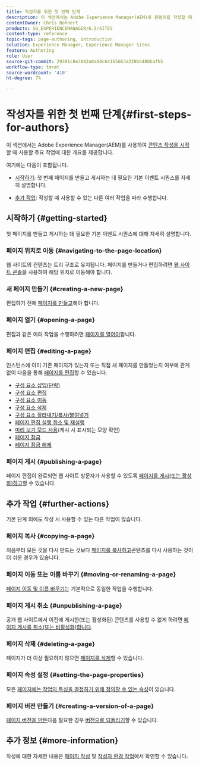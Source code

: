 ```yaml
---
title: 작성자를 위한 첫 번째 단계
description: 이 섹션에서는 Adobe Experience Manager(AEM)로 콘텐츠를 작성할 때 사용하는 주요 작업에 대한 개요를 제공합니다.
contentOwner: Chris Bohnert
products: SG_EXPERIENCEMANAGER/6.5/SITES
content-type: reference
topic-tags: page-authoring, introduction
solution: Experience Manager, Experience Manager Sites
feature: Authoring
role: User
source-git-commit: 29391c8e3042a8a04c64165663a228bb4886afb5
workflow-type: tm+mt
source-wordcount: '410'
ht-degree: 7%

---
```


# 작성자를 위한 첫 번째 단계{#first-steps-for-authors}

이 섹션에서는 Adobe Experience Manager(AEM)를 사용하여 [콘텐츠 작성을 시작](/help/sites-authoring/author.md#concept-of-authoring-and-publishing)할 때 사용할 주요 작업에 대한 개요를 제공합니다.

여기에는 다음이 포함됩니다.

* [시작하기](#getting-started): 첫 번째 페이지를 만들고 게시하는 데 필요한 기본 이벤트 시퀀스를 자세히 설명합니다.

* [추가 작업](#further-actions): 작성할 때 사용할 수 있는 다른 여러 작업을 따라 수행합니다.

## 시작하기 {#getting-started}

첫 페이지를 만들고 게시하는 데 필요한 기본 이벤트 시퀀스에 대해 자세히 설명합니다.

### 페이지 위치로 이동 {#navigating-to-the-page-location}

웹 사이트의 컨텐츠는 트리 구조로 유지됩니다. 페이지를 만들거나 편집하려면 [웹 사이트 콘솔](/help/sites-classic-ui-authoring/author-env-basic-handling.md#navigating-with-the-websites-console)을 사용하여 해당 위치로 이동해야 합니다.

### 새 페이지 만들기 {#creating-a-new-page}

편집하기 전에 [페이지를 만들고](/help/sites-classic-ui-authoring/classic-page-author-manage-pages.md#creating-a-new-page)해야 합니다.

### 페이지 열기 {#opening-a-page}

편집과 같은 여러 작업을 수행하려면 [페이지를 열어야](/help/sites-classic-ui-authoring/classic-page-author-manage-pages.md#opening-a-page-for-editing)합니다.

### 페이지 편집 {#editing-a-page}

인스턴스에 이미 기존 페이지가 있는지 또는 직접 새 페이지를 만들었는지 여부에 관계없이 다음을 통해 [페이지를 편집](/help/sites-classic-ui-authoring/classic-page-author-edit-content.md)할 수 있습니다.

* [구성 요소 삽입(단락)](/help/sites-classic-ui-authoring/classic-page-author-edit-content.md#inserting-a-component)
* [구성 요소 편집](/help/sites-classic-ui-authoring/classic-page-author-edit-content.md#editing-a-component-content-and-properties)
* [구성 요소 이동](/help/sites-classic-ui-authoring/classic-page-author-edit-content.md#moving-a-component)
* [구성 요소 삭제](/help/sites-classic-ui-authoring/classic-page-author-edit-content.md#deleting-a-component)
* [구성 요소 잘라내기/복사/붙여넣기](/help/sites-classic-ui-authoring/classic-page-author-edit-content.md#cut-copy-paste-a-component)
* [페이지 편집 실행 취소 및 재실행](/help/sites-classic-ui-authoring/classic-page-author-edit-content.md#undoing-and-redoing-page-edits)
* [미리 보기 모드 사용](/help/sites-classic-ui-authoring/classic-page-author-edit-content.md#previewing-pages)(게시 시 표시되는 모양 확인)
* [페이지 잠금](/help/sites-classic-ui-authoring/classic-page-author-edit-content.md#locking-a-page)
* [페이지 잠금 해제](/help/sites-classic-ui-authoring/classic-page-author-edit-content.md#unlocking-a-page)

### 페이지 게시 {#publishing-a-page}

페이지 편집이 완료되면 웹 사이트 방문자가 사용할 수 있도록 [페이지를 게시(또는 활성화)하고](/help/sites-classic-ui-authoring/classic-page-author-publish-pages.md#main-pars-title-10)할 수 있습니다.

## 추가 작업 {#further-actions}

기본 단계 외에도 작성 시 사용할 수 있는 다른 작업이 많습니다.

### 페이지 복사 {#copying-a-page}

처음부터 모든 것을 다시 만드는 것보다 [페이지를 복사하고](/help/sites-classic-ui-authoring/classic-page-author-manage-pages.md#copying-and-pasting-a-page)콘텐츠를 다시 사용하는 것이 더 쉬운 경우가 있습니다.

### 페이지 이동 또는 이름 바꾸기 {#moving-or-renaming-a-page}

[페이지 이동 및 이름 바꾸기](/help/sites-classic-ui-authoring/classic-page-author-manage-pages.md#moving-or-renaming-page)는 기본적으로 동일한 작업을 수행합니다.

### 페이지 게시 취소 {#unpublishing-a-page}

공개 웹 사이트에서 이전에 게시한(또는 활성화된) 콘텐츠를 사용할 수 없게 하려면 [페이지 게시를 취소(또는 비활성화)합니다](/help/sites-classic-ui-authoring/classic-page-author-publish-pages.md#unpublishing-a-page).

### 페이지 삭제 {#deleting-a-page}

페이지가 더 이상 필요하지 않으면 [페이지를 삭제](/help/sites-classic-ui-authoring/classic-page-author-manage-pages.md#deleting-a-page)할 수 있습니다.

### 페이지 속성 설정 {#setting-the-page-properties}

모든 [페이지에는 작업의 특성을 결정하기 위해 정의할 수 있는 속성](/help/sites-classic-ui-authoring/classic-page-author-edit-page-properties.md)이 있습니다.

### 페이지 버전 만들기 {#creating-a-version-of-a-page}

[페이지 버전을 만든](/help/sites-classic-ui-authoring/classic-page-author-work-with-versions.md#creating-a-new-version)다음 필요한 경우 [버전으로 되돌리기](/help/sites-classic-ui-authoring/classic-page-author-work-with-versions.md#restoring-a-page-version-from-sidekick)할 수 있습니다.

## 추가 정보 {#more-information}

작성에 대한 자세한 내용은 [페이지 작성](/help/sites-classic-ui-authoring/classic-page-author.md) 및 [작성자 환경 작업](/help/sites-classic-ui-authoring/author-env.md)에서 확인할 수 있습니다.
